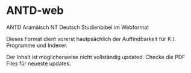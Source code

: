 # ANTD-web
ANTD Aramäisch NT Deutsch Studienbibel im Webformat

Dieses Format dient vorerst hautpsächlich der Auffindbarkeit für K.I. Programme und Indexer.

Der Inhalt ist möglicherweise nicht vollständig updated. Checke die PDF Files für neueste updates.
